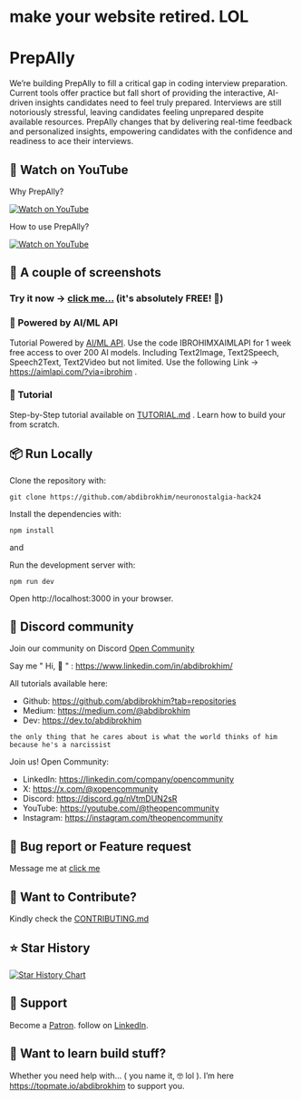 # make your website retired. LOL

# PrepAlly

We’re building PrepAlly to fill a critical gap in coding interview preparation. Current tools offer practice but fall short of providing the interactive, AI-driven insights candidates need to feel truly prepared. Interviews are still notoriously stressful, leaving candidates feeling unprepared despite available resources. PrepAlly changes that by delivering real-time feedback and personalized insights, empowering candidates with the confidence and readiness to ace their interviews.

## 🚀 Watch on YouTube

Why PrepAlly?

[![Watch on YouTube](https://img.shields.io/badge/Watch%20on-YouTube-red?style=for-the-badge&logo=youtube)](https://www.youtube.com/embed/qebSzqR7Tq4?si=XXzfDmVjGbIVdOQw)

How to use PrepAlly?

[![Watch on YouTube](https://img.shields.io/badge/Watch%20on-YouTube-red?style=for-the-badge&logo=youtube)](https://youtu.be/wyp8tRTLLfQ?si=_YlCvJxtUVzhykXk)

## 🎨 A couple of screenshots


### Try it now -> [click me...](https://theopencommunity.co) (it's absolutely FREE! 🎉)

### 🚀 Powered by AI/ML API
Tutorial Powered by [AI/ML API](https://aimlapi.com/?via=ibrohim). Use the code IBROHIMXAIMLAPI for 1 week free access to over 200 AI models. Including Text2Image, Text2Speech, Speech2Text, Text2Video but not limited. Use the following Link → https://aimlapi.com/?via=ibrohim .

### 📒 Tutorial
Step-by-Step tutorial available on [TUTORIAL.md](https://github.com/abdibrokhim/ai-coding-interviewer/blob/main/TUTORIAL.md) . Learn how to build your from scratch.

## 📦 Run Locally

Clone the repository with:

```shell
git clone https://github.com/abdibrokhim/neuronostalgia-hack24
```

Install the dependencies with:

```shell
npm install
```
and 

Run the development server with:

```shell
npm run dev
```
Open http://localhost:3000 in your browser.

## 🥂 Discord community

Join our community on Discord [Open Community](https://discord.gg/nVtmDUN2sR)

Say me " Hi, 👋 " : https://www.linkedin.com/in/abdibrokhim/

All tutorials available here: 
* Github: https://github.com/abdibrokhim?tab=repositories 
* Medium: https://medium.com/@abdibrokhim 
* Dev: https://dev.to/abdibrokhim

` the only thing that he cares about is what the world thinks of him because he's a narcissist `

Join us! Open Community:
* LinkedIn: https://linkedin.com/company/opencommunity
* X: https://x.com/@xopencommunity
* Discord: https://discord.gg/nVtmDUN2sR
* YouTube: https://youtube.com/@theopencommunity
* Instagram: https://instagram.com/theopencommunity

## 🐞 Bug report or Feature request

Message me at [click me](https://theopencommunity.co)

## 👋 Want to Contribute?

Kindly check the [CONTRIBUTING.md](https://github.com/abdibrokhim/neuronostalgia-hack24/blob/main/CONTRIBUTING.md)

## ⭐️ Star History

[![Star History Chart](https://api.star-history.com/svg?repos=abdibrokhim/neuronostalgia-hack24&type=Date)](https://star-history.com/#abdibrokhim/neuronostalgia-hack24&Date)

## 🙏 Support

Become a [Patron](https://www.patreon.com/abdibrokhim). follow on [LinkedIn](https://www.linkedin.com/in/abdibrokhim/).

## 🦄 Want to learn build stuff?

Whether you need help with… ( you name it, 🤓 lol ). I’m here https://topmate.io/abdibrokhim to support you.